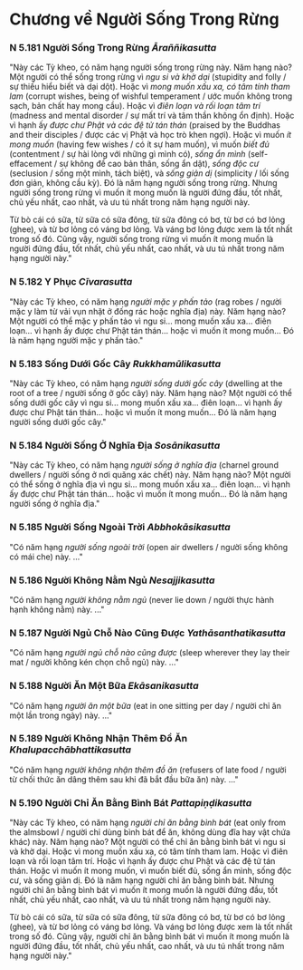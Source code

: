 # Chương về Người Sống Trong Rừng

### N 5.181 Người Sống Trong Rừng *Āraññikasutta*

"Này các Tỳ kheo, có năm hạng người sống trong rừng này. Năm hạng nào?
Một người có thể sống trong rừng vì *ngu si và khờ dại* (stupidity and folly / sự thiếu hiểu biết và dại dột).
Hoặc vì *mong muốn xấu xa, có tâm tính tham lam* (corrupt wishes, being of wishful temperament / ước muốn không trong sạch, bản chất hay mong cầu).
Hoặc vì *điên loạn và rối loạn tâm trí* (madness and mental disorder / sự mất trí và tâm thần không ổn định).
Hoặc vì hạnh ấy *được chư Phật và các đệ tử tán thán* (praised by the Buddhas and their disciples / được các vị Phật và học trò khen ngợi).
Hoặc vì muốn *ít mong muốn* (having few wishes / có ít sự ham muốn), vì muốn *biết đủ* (contentment / sự hài lòng với những gì mình có), *sống ẩn mình* (self-effacement / sự không đề cao bản thân, sống ẩn dật), *sống độc cư* (seclusion / sống một mình, tách biệt), và *sống giản dị* (simplicity / lối sống đơn giản, không cầu kỳ).
Đó là năm hạng người sống trong rừng. Nhưng người sống trong rừng vì muốn ít mong muốn là người đứng đầu, tốt nhất, chủ yếu nhất, cao nhất, và ưu tú nhất trong năm hạng người này.

Từ bò cái có sữa, từ sữa có sữa đông, từ sữa đông có bơ, từ bơ có bơ lỏng (ghee), và từ bơ lỏng có váng bơ lỏng. Và váng bơ lỏng được xem là tốt nhất trong số đó. Cũng vậy, người sống trong rừng vì muốn ít mong muốn là người đứng đầu, tốt nhất, chủ yếu nhất, cao nhất, và ưu tú nhất trong năm hạng người này."

<!--pg-->
### N 5.182 Y Phục *Cīvarasutta*

"Này các Tỳ kheo, có năm hạng *người mặc y phấn tảo* (rag robes / người mặc y làm từ vải vụn nhặt ở đống rác hoặc nghĩa địa) này. Năm hạng nào? Một người có thể mặc y phấn tảo vì ngu si... mong muốn xấu xa... điên loạn... vì hạnh ấy được chư Phật tán thán... hoặc vì muốn ít mong muốn... Đó là năm hạng người mặc y phấn tảo."

### N 5.183 Sống Dưới Gốc Cây *Rukkhamūlikasutta*

"Này các Tỳ kheo, có năm hạng *người sống dưới gốc cây* (dwelling at the root of a tree / người sống ở gốc cây) này. Năm hạng nào? Một người có thể sống dưới gốc cây vì ngu si... mong muốn xấu xa... điên loạn... vì hạnh ấy được chư Phật tán thán... hoặc vì muốn ít mong muốn... Đó là năm hạng người sống dưới gốc cây."

### N 5.184 Người Sống Ở Nghĩa Địa *Sosānikasutta*

"Này các Tỳ kheo, có năm hạng *người sống ở nghĩa địa* (charnel ground dwellers / người sống ở nơi quăng xác chết) này. Năm hạng nào? Một người có thể sống ở nghĩa địa vì ngu si... mong muốn xấu xa... điên loạn... vì hạnh ấy được chư Phật tán thán... hoặc vì muốn ít mong muốn... Đó là năm hạng người sống ở nghĩa địa."

### N 5.185 Người Sống Ngoài Trời *Abbhokāsikasutta*

"Có năm hạng *người sống ngoài trời* (open air dwellers / người sống không có mái che) này. ..."

### N 5.186 Người Không Nằm Ngủ *Nesajjikasutta*

"Có năm hạng *người không nằm ngủ* (never lie down / người thực hành hạnh không nằm) này. ..."

### N 5.187 Người Ngủ Chỗ Nào Cũng Được *Yathāsanthatikasutta*

"Có năm hạng *người ngủ chỗ nào cũng được* (sleep wherever they lay their mat / người không kén chọn chỗ ngủ) này. ..."

### N 5.188 Người Ăn Một Bữa *Ekāsanikasutta*

"Có năm hạng *người ăn một bữa* (eat in one sitting per day / người chỉ ăn một lần trong ngày) này. ..."

### N 5.189 Người Không Nhận Thêm Đồ Ăn *Khalupacchābhattikasutta*

"Có năm hạng *người không nhận thêm đồ ăn* (refusers of late food / người từ chối thức ăn dâng thêm sau khi đã bắt đầu bữa ăn) này. ..."

<!--pg-->
### N 5.190 Người Chỉ Ăn Bằng Bình Bát *Pattapiṇḍikasutta*

"Này các Tỳ kheo, có năm hạng *người chỉ ăn bằng bình bát* (eat only from the almsbowl / người chỉ dùng bình bát để ăn, không dùng đĩa hay vật chứa khác) này. Năm hạng nào? Một người có thể chỉ ăn bằng bình bát vì ngu si và khờ dại. Hoặc vì mong muốn xấu xa, có tâm tính tham lam. Hoặc vì điên loạn và rối loạn tâm trí. Hoặc vì hạnh ấy được chư Phật và các đệ tử tán thán. Hoặc vì muốn ít mong muốn, vì muốn biết đủ, sống ẩn mình, sống độc cư, và sống giản dị. Đó là năm hạng người chỉ ăn bằng bình bát. Nhưng người chỉ ăn bằng bình bát vì muốn ít mong muốn là người đứng đầu, tốt nhất, chủ yếu nhất, cao nhất, và ưu tú nhất trong năm hạng người này.

Từ bò cái có sữa, từ sữa có sữa đông, từ sữa đông có bơ, từ bơ có bơ lỏng (ghee), và từ bơ lỏng có váng bơ lỏng. Và váng bơ lỏng được xem là tốt nhất trong số đó. Cũng vậy, người chỉ ăn bằng bình bát vì muốn ít mong muốn là người đứng đầu, tốt nhất, chủ yếu nhất, cao nhất, và ưu tú nhất trong năm hạng người này."